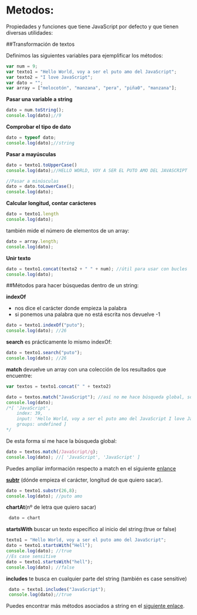 # Metodos:

Propiedades y funciones que tiene JavaScript por defecto y que tienen diversas utilidades:


##Transformación de textos

Definimos las siguientes variables para ejemplificar los métodos:

```jsx 
var num = 9;
var texto1 = "Hello World, voy a ser el puto amo del JavaScript";
var texto2 = "I love JavaScript";
var dato = "";
var array = ["melocotón", "manzana", "pera", "piña0", "manzana"];
```
**Pasar una variable a string**

```jsx 
dato = num.toString();
console.log(dato);//9
```

**Comprobar el tipo de dato**

```jsx 
dato = typeof dato;
console.log(dato);//string
```

**Pasar a mayúsculas**

```jsx 
dato = texto1.toUpperCase()
console.log(dato);//HELLO WORLD, VOY A SER EL PUTO AMO DEL JAVASCRIPT
```

```jsx 
//Pasar a minúsculas
dato = dato.toLowerCase();
console.log(dato);
```


**Calcular longitud, contar carácteres**
```jsx 
dato = texto1.length
console.log(dato);
```
también mide el número de elementos de un array:
```jsx 
dato = array.length;
console.log(dato);
```

**Unir texto**
```jsx 
dato = texto1.concat(texto2 + " " + num); //útil para usar con bucles
console.log(dato);
```

##Métodos para hacer búsquedas dentro de un string:

**indexOf**
 * nos dice el carácter donde empieza la palabra
 * si ponemos una palabra que no está escrita nos devuelve -1

```jsx 
dato = texto1.indexOf("puto");
console.log(dato); //26
``` 

**search** es prácticamente lo mismo indexOf:
```jsx 
dato = texto1.search("puto");
console.log(dato); //26
``` 

**match** devuelve un array con una colección de los resultados que encuentre:

```jsx 
var textos = texto1.concat(" " + texto2)

dato = textos.match("JavaScript"); //así no me hace búsqueda global, solo me devuelve la primera palabra
console.log(dato);
/*[ 'JavaScript',
    index: 39,
    input: 'Hello World, voy a ser el puto amo del JavaScript I love JavaScript',
    groups: undefined ]
*/
```
De esta forma sí me hace la búsqueda global:
```jsx 
dato = textos.match(/JavaScript/g);
console.log(dato); //[ 'JavaScript', 'JavaScript' ]
```
Puedes ampliar imformación respecto a match en el siguiente [enlance](https://developer.mozilla.org/es/docs/Web/JavaScript/Referencia/Objetos_globales/String/match)

<u>**subtr**</u> (dónde empieza el carácter, longitud de que quiero sacar).

```jsx
dato = texto1.substr(26,8);
console.log(dato); //puto amo
```

**chartAt**(nº de letra que quiero sacar)
```jsx
 dato = chart
```
**startsWith** buscar un texto específico al inicio del string:(true or false)
```jsx
texto1 = "Hello World, voy a ser el puto amo del JavaScript";
dato = texto1.startsWith("Hell");
console.log(dato); //true
//Es case sensitive
dato = texto1.startsWith("hell");
console.log(dato); //false
```
**includes** te busca en cualquier parte del string (también es case sensitive)
```jsx
 dato = texto1.includes("JavaScript");
 console.log(dato);//true
```

Puedes encontrar más métodos asociados a string en el [siguiente enlace](https://developer.mozilla.org/es/docs/Web/JavaScript/Referencia/Objetos_globales/String).



